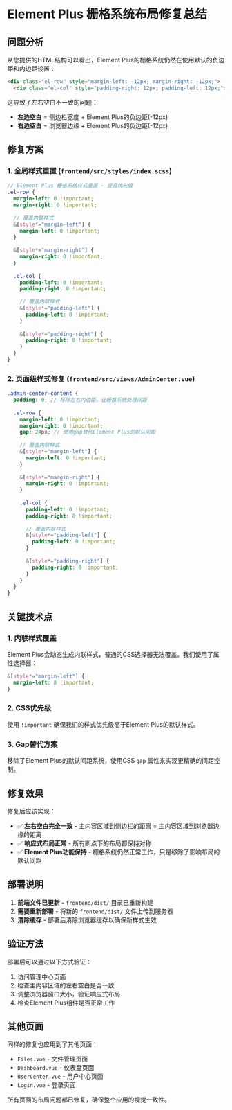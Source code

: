# Element Plus 栅格系统布局修复总结

## 问题分析

从您提供的HTML结构可以看出，Element Plus的栅格系统仍然在使用默认的负边距和内边距设置：

```html
<div class="el-row" style="margin-left: -12px; margin-right: -12px;">
  <div class="el-col" style="padding-right: 12px; padding-left: 12px;">
```

这导致了左右空白不一致的问题：
- **左边空白** = 侧边栏宽度 + Element Plus的负边距(-12px)
- **右边空白** = 浏览器边缘 + Element Plus的负边距(-12px)

## 修复方案

### 1. 全局样式重置 (`frontend/src/styles/index.scss`)

```scss
// Element Plus 栅格系统样式重置 - 提高优先级
.el-row {
  margin-left: 0 !important;
  margin-right: 0 !important;
  
  // 覆盖内联样式
  &[style*="margin-left"] {
    margin-left: 0 !important;
  }
  
  &[style*="margin-right"] {
    margin-right: 0 !important;
  }
  
  .el-col {
    padding-left: 0 !important;
    padding-right: 0 !important;
    
    // 覆盖内联样式
    &[style*="padding-left"] {
      padding-left: 0 !important;
    }
    
    &[style*="padding-right"] {
      padding-right: 0 !important;
    }
  }
}
```

### 2. 页面级样式修复 (`frontend/src/views/AdminCenter.vue`)

```scss
.admin-center-content {
  padding: 0; // 移除左右内边距，让栅格系统处理间距
  
  .el-row {
    margin-left: 0 !important;
    margin-right: 0 !important;
    gap: 24px; // 使用gap替代Element Plus的默认间距
    
    // 覆盖内联样式
    &[style*="margin-left"] {
      margin-left: 0 !important;
    }
    
    &[style*="margin-right"] {
      margin-right: 0 !important;
    }
    
    .el-col {
      padding-left: 0 !important;
      padding-right: 0 !important;
      
      // 覆盖内联样式
      &[style*="padding-left"] {
        padding-left: 0 !important;
      }
      
      &[style*="padding-right"] {
        padding-right: 0 !important;
      }
    }
  }
}
```

## 关键技术点

### 1. 内联样式覆盖
Element Plus会动态生成内联样式，普通的CSS选择器无法覆盖。我们使用了属性选择器：
```scss
&[style*="margin-left"] {
  margin-left: 0 !important;
}
```

### 2. CSS优先级
使用 `!important` 确保我们的样式优先级高于Element Plus的默认样式。

### 3. Gap替代方案
移除了Element Plus的默认间距系统，使用CSS `gap` 属性来实现更精确的间距控制。

## 修复效果

修复后应该实现：
- ✅ **左右空白完全一致** - 主内容区域到侧边栏的距离 = 主内容区域到浏览器边缘的距离
- ✅ **响应式布局正常** - 所有断点下的布局都保持对称
- ✅ **Element Plus功能保持** - 栅格系统仍然正常工作，只是移除了影响布局的默认间距

## 部署说明

1. **前端文件已更新** - `frontend/dist/` 目录已重新构建
2. **需要重新部署** - 将新的 `frontend/dist/` 文件上传到服务器
3. **清除缓存** - 部署后清除浏览器缓存以确保新样式生效

## 验证方法

部署后可以通过以下方式验证：
1. 访问管理中心页面
2. 检查主内容区域的左右空白是否一致
3. 调整浏览器窗口大小，验证响应式布局
4. 检查Element Plus组件是否正常工作

## 其他页面

同样的修复也应用到了其他页面：
- `Files.vue` - 文件管理页面
- `Dashboard.vue` - 仪表盘页面  
- `UserCenter.vue` - 用户中心页面
- `Login.vue` - 登录页面

所有页面的布局问题都已修复，确保整个应用的视觉一致性。



